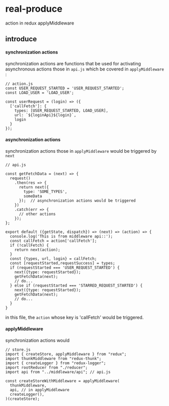 # real-produce
action in redux applyMiddleware

## introduce

#### synchronization actions 


synchronization actions are functions that be used for activating asynchronous actions those in ` api.js ` which be covered in ` applyMiddleware  `:

```shell
// action.js
const USER_REQUEST_STARTED = 'USER_REQUEST_STARTED';
const LOAD_USER = 'LOAD_USER';

const userRequest = (login) => ({
  ['callFetch']: {
    types: [USER_REQUEST_STARTED, LOAD_USER],
    url: `${loginApi}${login}`,
    login
  }
});
```

#### asynchronization actions

synchronization actions those in ` applyMiddleware ` would be triggered by ` next ` 

```shell
// api.js

const getFetchData = (next) => {
  request()
    .then(res => {
      return next({
        type: 'SOME_TYPES',
        someData
      });  // asynchronization actions would be triggered
    })
    .catch(err => {
      // other actions
    });
};

export default ({getState, dispatch}) => (next) => (action) => {
  console.log('This is from middleware api::');
  const callFetch = action['callFetch'];
  if (!callFetch) {
    return next(action);
  }
  const {types, url, login} = callFetch;
  const [requestStarted,requestSuccess] = types;
  if (requestStarted === 'USER_REQUEST_STARTED') {
    next({type: requestStarted});
    getFetchData(next);
    // do...
  } else if (requestStarted === 'STARRED_REQUEST_STARTED') {
    next({type: requestStarted});
    getFetchData(next);
    // do...
  }
}
```

in this file, the `action` whose key is 'callFetch' would be triggered.

#### applyMiddleware

synchronization actions would


```
// store.js
import { createStore, applyMiddleware } from "redux";
import thunkMiddleware from "redux-thunk";
import { createLogger } from "redux-logger";
import rootReducer from "./reducer";
import api from "../middleware/api"; // api.js

const createStoreWithMiddleware = applyMiddleware(
  thunkMiddleware,
  api, // in applyMiddleware
  createLogger(),
)(createStore);
```
